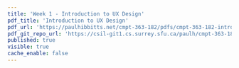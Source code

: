 ```yaml
---
title: 'Week 1 - Introduction to UX Design'
pdf_title: 'Introduction to UX Design'
pdf_url: 'https://paulhibbitts.net/cmpt-363-182/pdfs/cmpt-363-182-introduction-to-ux.pdf'
pdf_git_repo_url: 'https://csil-git1.cs.surrey.sfu.ca/paulh/cmpt-363-182-slides/blob/master/introduction-to-ux/slides.md'
published: true
visible: true
cache_enable: false
---
```

